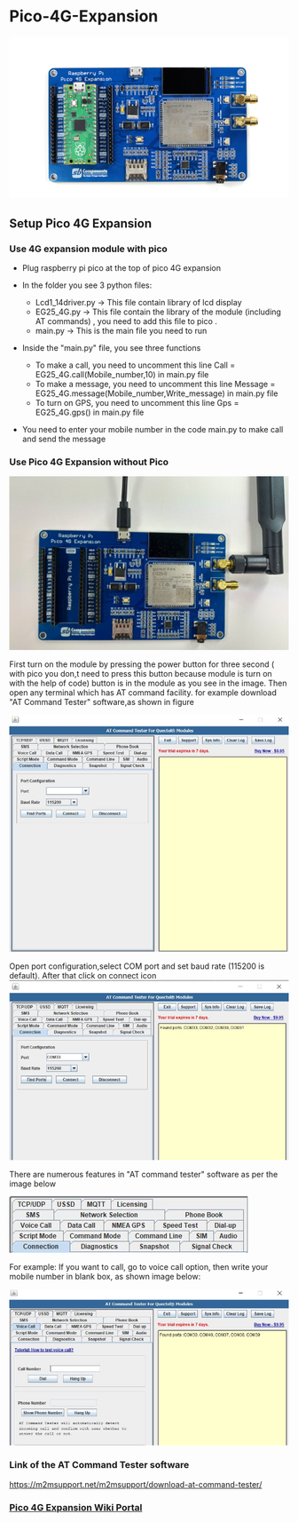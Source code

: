 # Pico-4G-Expansion

<img src = "https://github.com/sbcshop/Pico-4G-Expansion/blob/main/image/img.png" />

## Setup Pico 4G Expansion
### Use 4G expansion module with pico 
   * Plug raspberry pi pico at the top of pico 4G expansion
   * In the folder you see 3 python files:
     * Lcd1_14driver.py -> This file contain library of lcd display
     * EG25_4G.py -> This file contain the library of the module (including AT commands) , you need to add this file to pico .
     * main.py -> This is the main file you need to run
     
   * Inside the "main.py" file, you see three functions
     * To make a call, you need to uncomment this line Call = EG25_4G.call(Mobile_number,10) in main.py file
     * To make a message, you need to uncomment this line Message = EG25_4G.message(Mobile_number,Write_message) 
       in main.py file
     * To turn on GPS, you need to uncomment this line Gps = EG25_4G.gps() in main.py file
   * You need to enter your mobile number in the code main.py to make call and send the message

### Use Pico 4G Expansion without Pico

   <img src = "https://github.com/sbcshop/Pico-4G-Expansion/blob/main/image/img1.jpg" />

   First turn on the module by pressing the power button for three second ( with pico you don,t need to press this button because module is turn on with the help of code) button    is in the module as you see in the image. Then open any terminal which has AT command facility.
   for example download "AT Command Tester" software,as shown in figure

   <img src = "https://github.com/sbcshop/Pico-4G-Expansion/blob/main/image/img3.jpg" />


   Open port configuration,select COM port and set baud rate (115200 is default). After that click on connect icon
   <img src = "https://github.com/sbcshop/Pico-4G-Expansion/blob/main/image/img4.JPG" />
   
   There are numerous features in "AT command tester" software as per the image below
   
   <img src = "https://github.com/sbcshop/Pico-4G-Expansion/blob/main/image/img_5.JPG" />
   
   For example: If you want to call, go to voice call option, then write your mobile number in blank box, as shown image below:
   
   <img src = "https://github.com/sbcshop/Pico-4G-Expansion/blob/main/image/img6.JPG" />

### Link of the AT Command Tester software
https://m2msupport.net/m2msupport/download-at-command-tester/

### <a href="https://learn.sb-components.co.uk/Pico-4g-expansion" > Pico 4G Expansion Wiki Portal </a>

     
   

    
    
  

